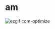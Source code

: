 # am
![ezgif com-optimize](https://github.com/ibnu7/am/assets/28264813/c294faa4-b0d6-43b3-82c4-3ba35db23823)
